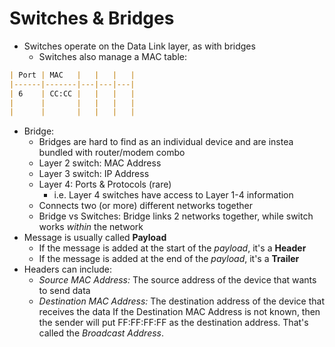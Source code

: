 # Switches & Bridges
- Switches operate on the Data Link layer, as with bridges
	- Switches also manage a MAC table:
```markdown
| Port | MAC   |   |   |   |
|------|-------|---|---|---|
| 6    | CC:CC |   |   |   |
|      |       |   |   |   |
|      |       |   |   |   |
```
- Bridge: 
	- Bridges are hard to find as an individual device and are instea bundled with router/modem combo
	- Layer 2 switch: MAC Address
	- Layer 3 switch: IP Address
	- Layer 4: Ports & Protocols (rare)
		- i.e. Layer 4 switches have access to Layer 1-4 information
	- Connects two (or more) different networks together 
	- Bridge vs Switches: Bridge links 2 networks together, while switch works *within* the network
- Message is usually called **Payload**
	- If the message is added at the start of the *payload*, it's a **Header**
	- If the message is added at the end of the *payload*, it's a **Trailer**
- Headers can include:
	- *Source MAC Address:* The source address of the device that wants to send data
	- *Destination MAC Address:* The destination address of the device that receives the data 
If the Destination MAC Address is not known, then the sender will put FF:FF:FF:FF as the destination address. That's called the *Broadcast Address*.
